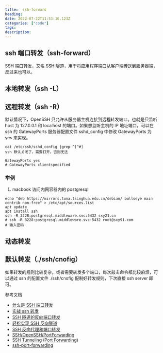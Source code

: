 ```yaml
---
title:  ssh-forward
heading: 
date: 2022-07-22T11:53:10.123Z
categories: ["code"]
tags: 
description: 
---
```



## ssh 端口转发（ssh-forward）

SSH 端口转发，又名 SSH 隧道，用于将应用程序端口从客户端传送到服务器端，反过来也可以。


## 本地转发（ssh -L）



## 远程转发（ssh -R）


默认情况下，OpenSSH 只允许从服务器主机连接到远程转发端口。也就是只监听 host 为 127.0.0.1 和 localhost 的端口。如果想监听主机的 IP 地址端口，可以在 ssh 的  GatewayPorts 服务器配置文件 sshd_config 中修改  GatewayPorts 为 yes  来实现。

```
cat /etc/ssh/sshd_config |grep ^[^#]
ssh 默认关闭了，需要打开，否则无法

GatewayPorts yes
# GatewayPorts clientspecified

```
### 举例

1. macbook 访问内网容器内的 postgresql
```
echo "deb https://mirrors.tuna.tsinghua.edu.cn/debian/ bullseye main contrib non-free" > /etc/apt/sources.list
apt update 
apt install ssh
ssh -R 3228:postgresql.middleware.svc:5432 sxy21.cn
# ssh -R 3228:postgresql.middleware.svc:5432 root@sxy91.com
# 输入密码
```



## 动态转发




## 默认转发（./ssh/cnofig）
如果转发的规则比较复杂，或者需要转发多个端口，每次敲击命令都比较麻烦，可以通过 ssh 的配置文件 ./ssh/cnofig 配制好转发规则，下次直接 ssh server 即可。


参考文档 
- [什么是 SSH 端口转发](https://www.ssh.com/academy/ssh/tunneling/example)
- [实战 ssh 转发](https://blog.csdn.net/randyleonard/article/details/9049335)
- [SSH 隧道的反向端口转发](https://zhuanlan.zhihu.com/p/438009437)
- [轻松实现 SSH 反向隧道](https://cloud.tencent.com/developer/article/1528395)
- [SSH 反向代理和端口转发](https://www.jianshu.com/p/dafbbbe4c43b)
- [SSH/OpenSSH/PortForwarding](https://help.ubuntu.com/community/SSH/OpenSSH/PortForwarding)
- [SSH Tunneling (Port Forwarding)](https://linuxize.com/post/how-to-setup-ssh-tunneling/)
- [ssh-port-forwarding](https://phoenixnap.com/kb/ssh-port-forwarding)
